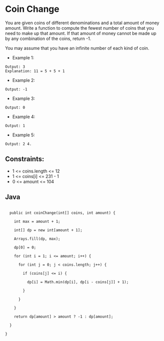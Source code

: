 # Coin Change

You are given coins of different denominations and a total amount of money amount. Write a function to compute the fewest number of coins that you need to make up that amount. If that amount of money cannot be made up by any combination of the coins, return -1.

You may assume that you have an infinite number of each kind of coin.

* Example 1:

~~~Input: coins = [1,2,5], amount = 11
Output: 3
Explanation: 11 = 5 + 5 + 1
~~~

* Example 2:

~~~Input: coins = [2], amount = 3
Output: -1
~~~

* Example 3:

~~~Input: coins = [1], amount = 0
Output: 0
~~~

* Example 4:

~~~Input: coins = [1], amount = 1
Output: 1
~~~

* Example 5:

~~~Input: coins = [1], amount = 2
Output: 2 4.
~~~

## Constraints:

* 1 <= coins.length <= 12
* 1 <= coins[i] <= 231 - 1
* 0 <= amount <= 104

## Java

~~~public class Solution {

  public int coinChange(int[] coins, int amount) {

    int max = amount + 1;

    int[] dp = new int[amount + 1];

    Arrays.fill(dp, max);

    dp[0] = 0;

    for (int i = 1; i <= amount; i++) {

      for (int j = 0; j < coins.length; j++) {

        if (coins[j] <= i) {

          dp[i] = Math.min(dp[i], dp[i - coins[j]] + 1);

        }

      }

    }

    return dp[amount] > amount ? -1 : dp[amount];

  }

}
      
~~~
